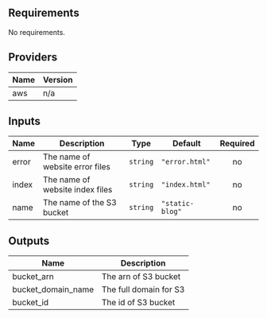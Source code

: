 

<!-- BEGINNING OF PRE-COMMIT-TERRAFORM DOCS HOOK -->
## Requirements

No requirements.

## Providers

| Name | Version |
|------|---------|
| aws | n/a |

## Inputs

| Name | Description | Type | Default | Required |
|------|-------------|------|---------|:--------:|
| error | The name of website error files | `string` | `"error.html"` | no |
| index | The name of website index files | `string` | `"index.html"` | no |
| name | The name of the S3 bucket | `string` | `"static-blog"` | no |

## Outputs

| Name | Description |
|------|-------------|
| bucket\_arn | The arn of S3 bucket |
| bucket\_domain\_name | The full domain for S3 |
| bucket\_id | The id of S3 bucket |

<!-- END OF PRE-COMMIT-TERRAFORM DOCS HOOK -->
